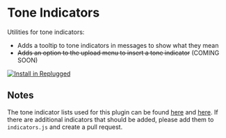 # Tone Indicators

Utilities for tone indicators:

- Adds a tooltip to tone indicators in messages to show what they mean
- ~~Adds an option to the upload menu to insert a tone indicator~~ (COMING SOON)

[![Install in Replugged](https://img.shields.io/badge/-Install%20in%20Replugged-blue?style=for-the-badge&logo=none)](https://replugged.dev/install?identifier=asportnoy/tone-indicators&source=github)

## Notes

The tone indicator lists used for this plugin can be found
[here](https://toneindicators.carrd.co/#masterlist) and
[here](https://tonetags.carrd.co/#masterlist). If there are additional indicators that should be
added, please add them to `indicators.js` and create a pull request.
